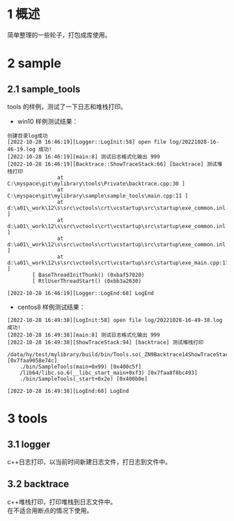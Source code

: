 # 1 概述
简单整理的一些轮子，打包成库使用。   

# 2 sample
## 2.1 sample_tools
tools 的样例，测试了一下日志和堆栈打印。  

* win10 样例测试结果：  
```
创建目录log成功
[2022-10-28 16:46:19][Logger::LogInit:58] open file log/20221028-16-46-19.log 成功!
[2022-10-28 16:46:19][main:8] 测试日志格式化输出 999
[2022-10-28 16:46:19][Backtrace::ShowTraceStack:66] [backtrace] 测试堆栈打印
                at C:\myspace\git\mylibrary\tools\Private\backtrace.cpp:30 ]
                at C:\myspace\git\mylibrary\sample\sample_tools\main.cpp:11 ]
                at d:\a01\_work\12\s\src\vctools\crt\vcstartup\src\startup\exe_common.inl:79 ]
                at d:\a01\_work\12\s\src\vctools\crt\vcstartup\src\startup\exe_common.inl:288 ]
                at d:\a01\_work\12\s\src\vctools\crt\vcstartup\src\startup\exe_common.inl:331 ]
                at d:\a01\_work\12\s\src\vctools\crt\vcstartup\src\startup\exe_main.cpp:17 ]
        [ BaseThreadInitThunk() (0xbaf57020)
        [ RtlUserThreadStart() (0xbb3a2630)

[2022-10-28 16:46:19][Logger::LogEnd:68] LogEnd
```

* centos8 样例测试结果：  
```
[2022-10-28 16:49:38][LogInit:58] open file log/20221028-16-49-38.log 成功!
[2022-10-28 16:49:38][main:8] 测试日志格式化输出 999
[2022-10-28 16:49:38][ShowTraceStack:94] [backtrace] 测试堆栈打印
    /data/hy/test/mylibrary/build/bin/Tools.so(_ZN9Backtrace14ShowTraceStackENSt7__cxx1112basic_stringIcSt11char_traitsIcESaIcEEE+0x143) [0x7faa9058e74c]
    ./bin/SampleTools(main+0x99) [0x400c5f]
    /lib64/libc.so.6(__libc_start_main+0xf3) [0x7faa8f8bc493]
    ./bin/SampleTools(_start+0x2e) [0x400b0e]

[2022-10-28 16:49:38][LogEnd:68] LogEnd
```

# 3 tools
## 3.1 logger
c++日志打印，以当前时间新建日志文件，打日志到文件中。  

## 3.2 backtrace
c++堆栈打印，打印堆栈到日志文件中。  
在不适合用断点的情况下使用。  
